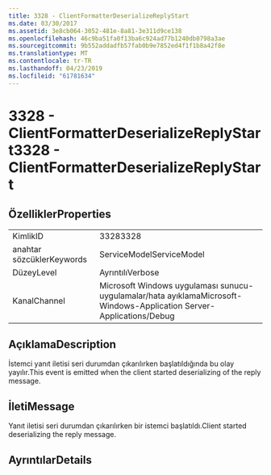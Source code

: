 ```yaml
---
title: 3328 - ClientFormatterDeserializeReplyStart
ms.date: 03/30/2017
ms.assetid: 3e8cb064-3052-481e-8a81-3e311d9ce138
ms.openlocfilehash: 46c9ba51fa0f13ba6c924ad77b1240db0798a3ae
ms.sourcegitcommit: 9b552addadfb57fab0b9e7852ed4f1f1b8a42f8e
ms.translationtype: MT
ms.contentlocale: tr-TR
ms.lasthandoff: 04/23/2019
ms.locfileid: "61781634"
---
```

# <a name="3328---clientformatterdeserializereplystart"></a><span data-ttu-id="5c39c-102">3328 - ClientFormatterDeserializeReplyStart</span><span class="sxs-lookup"><span data-stu-id="5c39c-102">3328 - ClientFormatterDeserializeReplyStart</span></span>
## <a name="properties"></a><span data-ttu-id="5c39c-103">Özellikler</span><span class="sxs-lookup"><span data-stu-id="5c39c-103">Properties</span></span>  
  
|||  
|-|-|  
|<span data-ttu-id="5c39c-104">Kimlik</span><span class="sxs-lookup"><span data-stu-id="5c39c-104">ID</span></span>|<span data-ttu-id="5c39c-105">3328</span><span class="sxs-lookup"><span data-stu-id="5c39c-105">3328</span></span>|  
|<span data-ttu-id="5c39c-106">anahtar sözcükler</span><span class="sxs-lookup"><span data-stu-id="5c39c-106">Keywords</span></span>|<span data-ttu-id="5c39c-107">ServiceModel</span><span class="sxs-lookup"><span data-stu-id="5c39c-107">ServiceModel</span></span>|  
|<span data-ttu-id="5c39c-108">Düzey</span><span class="sxs-lookup"><span data-stu-id="5c39c-108">Level</span></span>|<span data-ttu-id="5c39c-109">Ayrıntılı</span><span class="sxs-lookup"><span data-stu-id="5c39c-109">Verbose</span></span>|  
|<span data-ttu-id="5c39c-110">Kanal</span><span class="sxs-lookup"><span data-stu-id="5c39c-110">Channel</span></span>|<span data-ttu-id="5c39c-111">Microsoft Windows uygulaması sunucu-uygulamalar/hata ayıklama</span><span class="sxs-lookup"><span data-stu-id="5c39c-111">Microsoft-Windows-Application Server-Applications/Debug</span></span>|  
  
## <a name="description"></a><span data-ttu-id="5c39c-112">Açıklama</span><span class="sxs-lookup"><span data-stu-id="5c39c-112">Description</span></span>  
 <span data-ttu-id="5c39c-113">İstemci yanıt iletisi seri durumdan çıkarılırken başlatıldığında bu olay yayılır.</span><span class="sxs-lookup"><span data-stu-id="5c39c-113">This event is emitted when the client started deserializing of the reply message.</span></span>  
  
## <a name="message"></a><span data-ttu-id="5c39c-114">İleti</span><span class="sxs-lookup"><span data-stu-id="5c39c-114">Message</span></span>  
 <span data-ttu-id="5c39c-115">Yanıt iletisi seri durumdan çıkarılırken bir istemci başlatıldı.</span><span class="sxs-lookup"><span data-stu-id="5c39c-115">Client started deserializing the reply message.</span></span>  
  
## <a name="details"></a><span data-ttu-id="5c39c-116">Ayrıntılar</span><span class="sxs-lookup"><span data-stu-id="5c39c-116">Details</span></span>
